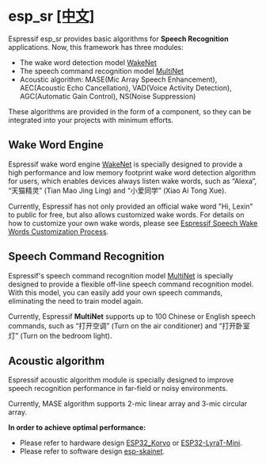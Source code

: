 # esp_sr [[中文]](./README_cn.md)

Espressif esp_sr provides basic algorithms for **Speech Recognition** applications. Now, this framework has three modules:

* The wake word detection model [WakeNet](wake_word_engine/README.md)
* The speech command recognition model [MultiNet](speech_command_recognition/README.md) 
* Acoustic algorithm: MASE(Mic Array Speech Enhancement), AEC(Acoustic Echo Cancellation), VAD(Voice Activity Detection), AGC(Automatic Gain Control), NS(Noise Suppression)

These algorithms are provided in the form of a component, so they can be integrated into your projects with minimum efforts.

## Wake Word Engine

Espressif wake word engine [WakeNet](wake_word_engine/README.md) is specially designed to provide a high performance and low memory footprint wake word detection algorithm for users, which enables devices always listen wake words, such as “Alexa”, “天猫精灵” (Tian Mao Jing Ling) and “小爱同学” (Xiao Ai Tong Xue).  

Currently, Espressif has not only provided an official wake word "Hi, Lexin" to public for free, but also allows customized wake words. For details on how to customize your own wake words, please see [Espressif Speech Wake Words Customization Process](wake_word_engine/ESP_Wake_Words_Customization.md).

## Speech Command Recognition

Espressif's speech command recognition model [MultiNet](speech_command_recognition/README.md) is specially designed to provide a flexible off-line speech command recognition model. With this model, you can easily add your own speech commands, eliminating the need to train model again.

Currently, Espressif **MultiNet** supports up to 100 Chinese or English speech commands, such as “打开空调” (Turn on the air conditioner) and “打开卧室灯” (Turn on the bedroom light).


## Acoustic algorithm

Espressif acoustic algorithm module is specially designed to improve speech recognition performance in far-field or noisy environments. 

Currently, MASE algorithm supports 2-mic linear array and 3-mic circular array.


**In order to achieve optimal performance:**

* Please refer to hardware design [ESP32_Korvo](https://github.com/espressif/esp-skainet/tree/master/docs/zh_CN/hw-reference/esp32/user-guide-esp32-korvo-v1.1.md) or [ESP32-LyraT-Mini](https://docs.espressif.com/projects/esp-adf/en/latest/get-started/get-started-esp32-lyrat-mini.html).
* Please refer to software design [esp-skainet](https://github.com/espressif/esp-skainet).